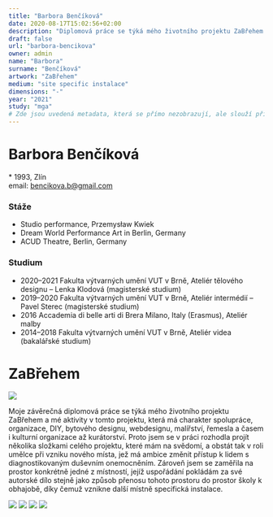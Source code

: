 ```yaml
---
title: "Barbora Benčíková"
date: 2020-08-17T15:02:56+02:00
description: "Diplomová práce se týká mého životního projektu ZaBřehem a mé aktivity v tomto projektu, která má charakter spolupráce, organizace, DIY, bytového designu, webdesignu, malířství, řemesla a časem i kulturní organizace až kurátorství."
draft: false
url: "barbora-bencikova"
owner: admin
name: "Barbora"
surname: "Benčíková"
artwork: "ZaBřehem"
medium: "site specific instalace"
dimensions: "-"
year: "2021"
study: "mga"
# Zde jsou uvedená metadata, která se přímo nezobrazují, ale slouží při generování webu - tagů pro Facebook a Twitter, atd.
---
```

# Barbora Benčíková
\* 1993, Zlín  
email: bencikova.b@gmail.com

### Stáže
* Studio performance, Przemysław Kwiek
* Dream World Performance Art in Berlin, Germany
* ACUD Theatre, Berlin, Germany

### Studium
* 2020–2021 Fakulta výtvarných umění VUT v Brně, Ateliér tělového designu – Lenka Klodová (magisterské studium)
* 2019–2020 Fakulta výtvarných umění VUT v Brně, Ateliér intermédií – Pavel Sterec (magisterské studium)
* 2016 Accademia di belle arti di Brera Milano, Italy (Erasmus), Ateliér malby
* 2014–2018 Fakulta výtvarných umění VUT v Brně, Ateliér videa (bakalářské studium)

<!-- SECTION BREAK -->
# ZaBřehem
![](/2021/bencikova/1.jpg)

Moje závěrečná diplomová práce se týká mého životního projektu ZaBřehem a mé aktivity v tomto projektu, která má charakter spolupráce, organizace, DIY, bytového designu, webdesignu, malířství, řemesla a časem i kulturní organizace až kurátorství.
Proto jsem se v práci rozhodla projít několika složkami celého projektu, které mám na svědomí, a obstát tak v roli umělce při vzniku nového místa, jež má ambice změnit přístup k lidem s diagnostikovaným duševním onemocněním.
Zároveň jsem se zaměřila na prostor konkrétně jedné z místností, jejíž uspořádání pokládám za své autorské dílo stejně jako způsob přenosu tohoto prostoru do prostor školy k obhajobě, díky čemuž vznikne další místně specifická instalace. 

![](/2021/bencikova/2.jpg)
![](/2021/bencikova/3.jpg)
![](/2021/bencikova/4.jpg)
![](/2021/bencikova/5.jpg)
